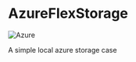 # AzureFlexStorage 

![Azure](https://img.shields.io/badge/azure-%230072C6.svg?style=for-the-badge&logo=microsoftazure&logoColor=white)

A simple local azure storage case
